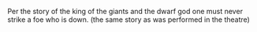 Per the story of the king of the giants and the dwarf god one must never strike a foe who is down. (the same story as was performed in the theatre)

